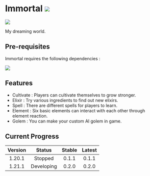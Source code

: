 # Immortal [![](https://cf.way2muchnoise.eu/full_940667_downloads.svg)](https://legacy.curseforge.com/minecraft/mc-mods/pangteens-immortal-adventure)

[![](https://cf.way2muchnoise.eu/versions/940667.svg)](https://www.curseforge.com/minecraft/mc-mods/hungteens-lib)

My dreaming world.

## Pre-requisites

Immortal requires the following dependencies :

[![]( https://cf.way2muchnoise.eu/title/hungteens-lib.svg)](https://www.curseforge.com/minecraft/mc-mods/hungteens-lib)

## Features
* Cultivate : Players can cultivate themselves to grow stronger. 
* Elixir : Try various ingredients to find out new elixirs.
* Spell : There are different spells for players to learn.
* Element : Six basic elements can interact with each other through element reaction.
* Golem : You can make your custom AI golem in game.

## Current Progress

| Version |   Status   | Stable | Latest |
|:-------:|:----------:|:------:|:------:|
| 1.20.1  |  Stopped   | 0.1.1  | 0.1.1  |
| 1.21.1  | Developing | 0.2.0  | 0.2.0  |
